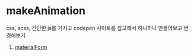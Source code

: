 # makeAnimation
css, scss, 간단한 js를 가지고 codepen 사이트를 참고해서 하나하나 만들어보고 변경해보기

1. [materialForm](https://uchang7194.github.io/materialForm/)